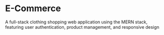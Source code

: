 # E-Commerce
A full-stack clothing shopping web application using the MERN stack, featuring user authentication,
product management, and responsive design
